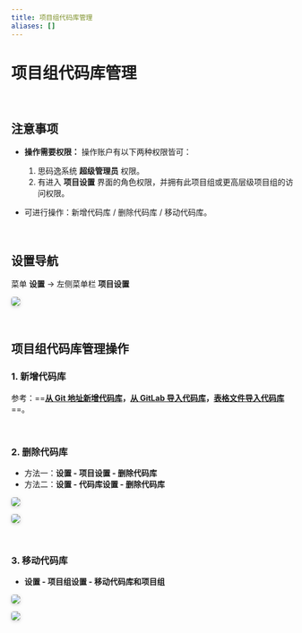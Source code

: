 ```yaml
---
title: 项目组代码库管理
aliases: []
---
```


# 项目组代码库管理

<br />

## 注意事项

-   **操作需要权限：** 操作账户有以下两种权限皆可：

    1. 思码逸系统 **超级管理员** 权限。
    2. 有进入 **项目设置** 界面的角色权限，并拥有此项目组或更高层级项目组的访问权限。

-   可进行操作：新增代码库 / 删除代码库 / 移动代码库。

<br />

## 设置导航

菜单 **设置** -> 左侧菜单栏 **项目设置**

<img style="border-radius: 0.3125em;
    box-shadow: 0 2px 4px 0 rgba(34,36,38,.12),0 2px 10px 0 rgba(34,36,38,.08);" src="https://release-note.oss-cn-hongkong.aliyuncs.com/img/Project_setup1.jpg" />

<br />

## 项目组代码库管理操作

### 1. 新增代码库

参考：==**[从 Git 地址新增代码库](quick_start\step_2\1_new_repository_from_git_url.md)，[从 GitLab 导入代码库](quick_start\step_2\2_import_repository_from_Gitlab.md)，[表格文件导入代码库](quick_start\step_2\3_import_repository_from_template.md)**==。

<br />

### 2. 删除代码库

-   方法一：**设置 - 项目设置 - 删除代码库**
-   方法二：**设置 - 代码库设置 - 删除代码库**

<img style="border-radius: 0.3125em;
    box-shadow: 0 2px 4px 0 rgba(34,36,38,.12),0 2px 10px 0 rgba(34,36,38,.08);" src="https://release-note.oss-cn-hongkong.aliyuncs.com/img/Project_setup7.png" />

<img style="border-radius: 0.3125em;
    box-shadow: 0 2px 4px 0 rgba(34,36,38,.12),0 2px 10px 0 rgba(34,36,38,.08);" src="https://release-note.oss-cn-hongkong.aliyuncs.com/img/Project_setup8.png" />

<br />

### 3. 移动代码库

-   **设置 - 项目组设置 - 移动代码库和项目组**

<img style="border-radius: 0.3125em;
    box-shadow: 0 2px 4px 0 rgba(34,36,38,.12),0 2px 10px 0 rgba(34,36,38,.08);" src="https://release-note.oss-cn-hongkong.aliyuncs.com/img/Project_setup9.png" />

<img style="border-radius: 0.3125em;
    box-shadow: 0 2px 4px 0 rgba(34,36,38,.12),0 2px 10px 0 rgba(34,36,38,.08);" src="https://release-note.oss-cn-hongkong.aliyuncs.com/img/Project_setup10.png" />
